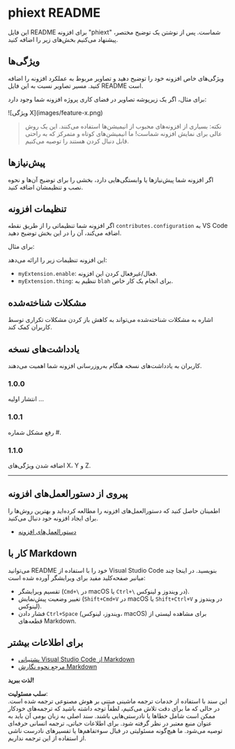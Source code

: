 # phiext README

این فایل README برای افزونه "phiext" شماست. پس از نوشتن یک توضیح مختصر، پیشنهاد می‌کنیم بخش‌های زیر را اضافه کنید.

## ویژگی‌ها

ویژگی‌های خاص افزونه خود را توضیح دهید و تصاویر مربوط به عملکرد افزونه را اضافه کنید. مسیر تصاویر نسبت به این فایل README است.

برای مثال، اگر یک زیرپوشه تصاویر در فضای کاری پروژه افزونه شما وجود دارد:

\!\[ویژگی X\]\(images/feature-x.png\)

> نکته: بسیاری از افزونه‌های محبوب از انیمیشن‌ها استفاده می‌کنند. این یک روش عالی برای نمایش افزونه شماست! ما انیمیشن‌های کوتاه و متمرکز که به راحتی قابل دنبال کردن هستند را توصیه می‌کنیم.

## پیش‌نیازها

اگر افزونه شما پیش‌نیازها یا وابستگی‌هایی دارد، بخشی را برای توضیح آن‌ها و نحوه نصب و تنظیمشان اضافه کنید.

## تنظیمات افزونه

اگر افزونه شما تنظیماتی را از طریق نقطه `contributes.configuration` به VS Code اضافه می‌کند، آن را در این بخش توضیح دهید.

برای مثال:

این افزونه تنظیمات زیر را ارائه می‌دهد:

* `myExtension.enable`: فعال/غیرفعال کردن این افزونه.  
* `myExtension.thing`: تنظیم به `blah` برای انجام یک کار خاص.  

## مشکلات شناخته‌شده

اشاره به مشکلات شناخته‌شده می‌تواند به کاهش باز کردن مشکلات تکراری توسط کاربران کمک کند.

## یادداشت‌های نسخه

کاربران به یادداشت‌های نسخه هنگام به‌روزرسانی افزونه شما اهمیت می‌دهند.

### 1.0.0

انتشار اولیه ...

### 1.0.1

رفع مشکل شماره #.

### 1.1.0

اضافه شدن ویژگی‌های X، Y و Z.

---

## پیروی از دستورالعمل‌های افزونه

اطمینان حاصل کنید که دستورالعمل‌های افزونه را مطالعه کرده‌اید و بهترین روش‌ها را برای ایجاد افزونه خود دنبال می‌کنید.

* [دستورالعمل‌های افزونه](https://code.visualstudio.com/api/references/extension-guidelines)

## کار با Markdown

می‌توانید README خود را با استفاده از Visual Studio Code بنویسید. در اینجا چند میانبر صفحه‌کلید مفید برای ویرایشگر آورده شده است:

* تقسیم ویرایشگر (`Cmd+\` در macOS یا `Ctrl+\` در ویندوز و لینوکس).  
* تغییر وضعیت پیش‌نمایش (`Shift+Cmd+V` در macOS یا `Shift+Ctrl+V` در ویندوز و لینوکس).  
* فشار دادن `Ctrl+Space` (ویندوز، لینوکس، macOS) برای مشاهده لیستی از قطعه‌های Markdown.  

## برای اطلاعات بیشتر

* [پشتیبانی Visual Studio Code از Markdown](http://code.visualstudio.com/docs/languages/markdown)  
* [مرجع نحوه نگارش Markdown](https://help.github.com/articles/markdown-basics/)  

**لذت ببرید!**  

**سلب مسئولیت**:  
این سند با استفاده از خدمات ترجمه ماشینی مبتنی بر هوش مصنوعی ترجمه شده است. در حالی که ما برای دقت تلاش می‌کنیم، لطفاً توجه داشته باشید که ترجمه‌های خودکار ممکن است شامل خطاها یا نادرستی‌هایی باشند. سند اصلی به زبان بومی آن باید به عنوان منبع معتبر در نظر گرفته شود. برای اطلاعات حیاتی، ترجمه انسانی حرفه‌ای توصیه می‌شود. ما هیچ‌گونه مسئولیتی در قبال سوءتفاهم‌ها یا تفسیرهای نادرست ناشی از استفاده از این ترجمه نداریم.
